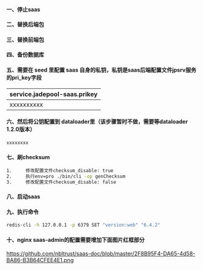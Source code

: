 #### 一、停止saas
#### 二、替换后端包
#### 三、替换前端包
#### 四、备份数据库
#### 五、需要在 seed 里配置 saas 自身的私钥，私钥是saas后端配置文件jpsrv服务的pri_key字段
|service.jadepool-saas.prikey|
|--|
| xxxxxxxxxx | 
#### 六、然后将公钥配置到 dataloader里（该步骤暂时不做，需要等dataloader 1.2.0版本）
```bash
xxxxxxxx
```
#### 七、刷checksum
```bash
1.     修改配置文件checksum_disable: true
2.     执行env=pro ./bin/cli -op genChecksum
3.     修改配置文件checksum_disable: false
```
#### 八、启动saas
#### 九、执行命令
 ```bash
 redis-cli -h 127.0.0.1 -p 6379 SET "version:web" "6.4.2"
 ```
#### 十、nginx saas-admin的配置需要增加下面图片红框部分
https://github.com/nbltrust/saas-doc/blob/master/2F8B95F4-DA65-4d58-BA86-B3B64CFEE4E1.png
